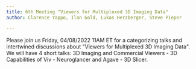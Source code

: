 ```yaml
---
title: 6th Meeting "Viewers for Multiplexed 3D Imaging Data"
author: Clarence Yappo, Ilan Gold, Lukas Herzberger, Steve Pieper

---
```


Please join us Friday, 04/08/2022 11AM ET for a categorizing talks and intertwined discussions about "Viewers for Multiplexed 3D Imaging Data".
We will have 4 short talks: 3D Imaging and Commercial Viewers - 3D Capabilities of Viv - Neuroglancer and Agave - 3D Slicer.
